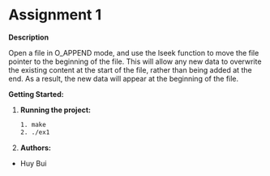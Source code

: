 # Assignment 1

**Description**

Open a file in O_APPEND mode, and use the lseek function to move the file pointer to the beginning of the file. This will allow any new data to overwrite the existing content at the start of the file, rather than being added at the end.
As a result, the new data will appear at the beginning of the file.


**Getting Started:**

1. **Running the project:**
   ```bash
   1. make
   2. ./ex1
   ```

1. **Authors:**
* Huy Bui

